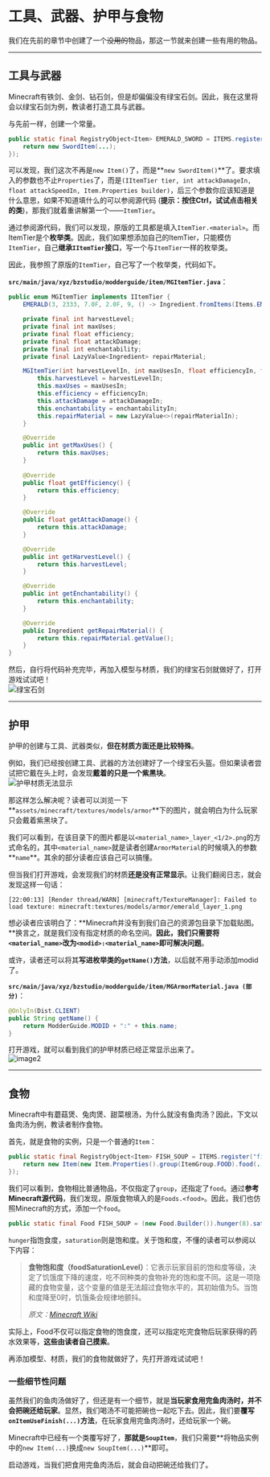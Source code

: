 # 工具、武器、护甲与食物

我们在先前的章节中创建了一个~~没用的~~物品，那这一节就来创建一些有用的物品。

---

## 工具与武器

Minecraft有铁剑、金剑、钻石剑，但是却偏偏没有绿宝石剑。因此，我在这里将会以绿宝石剑为例，教读者打造工具与武器。

与先前一样，创建一个常量。

```java
public static final RegistryObject<Item> EMERALD_SWORD = ITEMS.register("emerald_sword", () -> {
	return new SwordItem(...);
});
```

可以发现，我们这次不再是`new Item()`了，而是**`new SwordItem()`**了。要求填入的参数也不止`Properties`了，而是`(IItemTier tier, int attackDamageIn, float attackSpeedIn, Item.Properties builder)`，后三个参数你应该知道是什么意思，如果不知道填什么的可以参阅源代码 (**提示：按住Ctrl，试试点击相关的类**)，那我们就着重讲解第一个——`ItemTier`。

通过参阅源代码，我们可以发现，原版的工具都是填入`ItemTier.<material>`。而ItemTier是个**枚举类**。因此，我们如果想添加自己的ItemTier，只能模仿`ItemTier`，自己**继承`IItemTier`接口**，写一个与`ItemTier`一样的枚举类。

因此，我参照了原版的`ItemTier`，自己写了一个枚举类，代码如下。

**`src/main/java/xyz/bzstudio/modderguide/item/MGItemTier.java`**：

```java
public enum MGItemTier implements IItemTier {
	EMERALD(3, 2333, 7.0F, 2.0F, 9, () -> Ingredient.fromItems(Items.EMERALD));

	private final int harvestLevel;
	private final int maxUses;
	private final float efficiency;
	private final float attackDamage;
	private final int enchantability;
	private final LazyValue<Ingredient> repairMaterial;

	MGItemTier(int harvestLevelIn, int maxUsesIn, float efficiencyIn, float attackDamageIn, int enchantabilityIn, Supplier<Ingredient> repairMaterialIn) {
		this.harvestLevel = harvestLevelIn;
		this.maxUses = maxUsesIn;
		this.efficiency = efficiencyIn;
		this.attackDamage = attackDamageIn;
		this.enchantability = enchantabilityIn;
		this.repairMaterial = new LazyValue<>(repairMaterialIn);
	}

	@Override
	public int getMaxUses() {
		return this.maxUses;
	}
	
	@Override
	public float getEfficiency() {
		return this.efficiency;
	}

	@Override
	public float getAttackDamage() {
		return this.attackDamage;
	}

	@Override
	public int getHarvestLevel() {
		return this.harvestLevel;
	}

	@Override
	public int getEnchantability() {
		return this.enchantability;
	}

	@Override
	public Ingredient getRepairMaterial() {
		return this.repairMaterial.getValue();
	}
}
```

然后，自行将代码补充完毕，再加入模型与材质，我们的绿宝石剑就做好了，打开游戏试试吧！  
![绿宝石剑](../../resources/3/3.2/3.2.3-1.png)

---

## 护甲

护甲的创建与工具、武器类似，**但在材质方面还是比较特殊**。

例如，我们已经按创建工具、武器的方法创建好了一个绿宝石头盔。但如果读者尝试把它戴在头上时，会发现**戴着的只是一个紫黑块**。  
![护甲材质无法显示](../../resources/3/3.2/3.2.3-2.png)

那这样怎么解决呢？读者可以浏览一下**`assets/minecraft/textures/models/armor`**下的图片，就会明白为什么玩家只会戴着紫黑块了。

我们可以看到，在该目录下的图片都是以`<material_name>_layer_<1/2>.png`的方式命名的，其中`<material_name>`就是读者创建`ArmorMaterial`的时候填入的参数**`name`**。其余的部分读者应该自己可以搞懂。

但当我们打开游戏，会发现我们的材质**还是没有正常显示**。让我们翻阅日志，就会发现这样一句话：

```
[22:00:13] [Render thread/WARN] [minecraft/TextureManager]: Failed to load texture: minecraft:textures/models/armor/emerald_layer_1.png
```

想必读者应该明白了：**Minecraft并没有到我们自己的资源包目录下加载贴图。**换言之，就是我们没有指定材质的命名空间。**因此，我们只需要将`<material_name>`改为`<modid>:<material_name>`即可解决问题**。

或许，读者还可以将其**写进枚举类的`getName()`方法**，以后就不用手动添加modid了。

**`src/main/java/xyz/bzstudio/modderguide/item/MGArmorMaterial.java (部分)`**：

```java
@OnlyIn(Dist.CLIENT)
public String getName() {
	return ModderGuide.MODID + ":" + this.name;
}
```

打开游戏，就可以看到我们的护甲材质已经正常显示出来了。  
![image2](../../resources/3/3.2/3.2.3-3.png)

---

## 食物

Minecraft中有蘑菇煲、兔肉煲、甜菜根汤，为什么就没有鱼肉汤？因此，下文以鱼肉汤为例，教读者制作食物。

首先，就是食物的实例，只是一个普通的`Item`：

```java
public static final RegistryObject<Item> FISH_SOUP = ITEMS.register("fish_soup", () -> {
	return new Item(new Item.Properties().group(ItemGroup.FOOD).food(...));
});
```

我们可以看到，食物相比普通物品，不仅指定了`group`，还指定了`food`。通过**参考Minecraft源代码**，我们发现，原版食物填入的是`Foods.<food>`。因此，我们也仿照Minecraft的方式，添加一个`food`。

```java
public static final Food FISH_SOUP = (new Food.Builder()).hunger(8).saturation(0.6F).build();
```

`hunger`指饱食度，`saturation`则是饱和度。关于饱和度，不懂的读者可以参阅以下内容：

> **食物饱和度（foodSaturationLevel）**：它表示玩家目前的饱和度等级，决定了饥饿度下降的速度，吃不同种类的食物补充的饱和度不同。这是一项隐藏的食物变量，这个变量的值是无法超过食物水平的，其初始值为5。当饱和度降至0时，饥饿条会规律地颤抖。
> 
> *原文：[Minecraft Wiki](https://minecraft-zh.gamepedia.com/%E9%A5%A5%E9%A5%BF)*

实际上，Food不仅可以指定食物的饱食度，还可以指定吃完食物后玩家获得的药水效果等，**这些由读者自己摸索**。

再添加模型、材质，我们的食物就做好了，先打开游戏试试吧！

### 一些细节性问题

虽然我们的鱼肉汤做好了，但还是有一个细节，就是**当玩家食用完鱼肉汤时，并不会把碗还给玩家**。显然，我们喝汤不可能把碗也一起吃下去。因此，我们要**覆写`onItemUseFinish(...)`方法**，在玩家食用完鱼肉汤时，还给玩家一个碗。

Minecraft中已经有一个类覆写好了，**那就是`SoupItem`**，我们只需要**将物品实例中的`new Item(...)`换成`new SoupItem(...)`**即可。

启动游戏，当我们把食用完鱼肉汤后，就会自动把碗还给我们了。